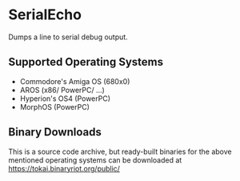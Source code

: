SerialEcho
==========

Dumps a line to serial debug output.


Supported Operating Systems
---------------------------

* Commodore's Amiga OS (680x0)
* AROS (x86/ PowerPC/ …)
* Hyperion's OS4 (PowerPC)
* MorphOS (PowerPC)


Binary Downloads
----------------

This is a source code archive, but ready-built binaries for the above mentioned operating systems can be downloaded at https://tokai.binaryriot.org/public/

